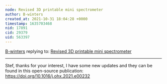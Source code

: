 ```yaml
---
node: Revised 3D printable mini spectrometer
author: B-winters
created_at: 2021-10-31 18:04:28 +0000
timestamp: 1635703468
nid: 17891
cid: 29379
uid: 563397
---
```




[B-winters](../profile/B-winters) replying to: [Revised 3D printable mini spectrometer](../notes/B-winters/12-14-2018/revised-3d-printable-mini-spectrometer)

----
Stef, thanks for your interest, I have some new updates and they can be found in this open-source publication: https://doi.org/10.1016/j.ohx.2021.e00232